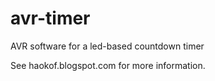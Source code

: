 # avr-timer
AVR software for a led-based countdown timer

See haokof.blogspot.com for more information.